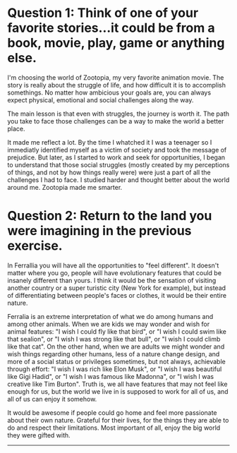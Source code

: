 # Question 1: Think of one of your favorite stories…it could be from a book, movie, play, game or anything else.

I'm choosing the world of Zootopia, my very favorite animation movie. The story is really about the struggle of life, and how difficult it is to accomplish somethings. No matter how ambicious your goals are, you can always expect physical, emotional and social challenges along the way.

The main lesson is that even with struggles, the journey is worth it. The path you take to face those challenges can be a way to make the world a better place.

It made me reflect a lot. By the time I whatched it I was a teenager so I immediatly identified myself as a victim of society and took the message of prejudice. But later, as I started to work and seek for opportunities, I began to understand that those social struggles (mostly created by my perceptions of things, and not by how things really were) were just a part of all the challenges I had to face. I studied harder and thought better about the world around me. Zootopia made me smarter.

# Question 2: Return to the land you were imagining in the previous exercise.

In Ferrallia you will have all the opportunities to "feel different". It doesn't matter where you go, people will have evolutionary features that could be insanely different than yours. I think it would be the sensation of visiting another country or a super turistic city (New York for example), but instead of differentiating between people's faces or clothes, it would be their entire nature.

Ferralia is an extreme interpretation of what we do among humans and among other animals. When we are kids we may wonder and wish for animal features: "I wish I could fly like that bird", or "I wish I could swim like that sealion", or "I wish I was strong like that bull", or "I wish I could climb like that cat". On the other hand, when we are adults we might wonder and wish things regarding other humans, less of a nature change design, and more of a social status or privileges sometimes, but not always, achievable through effort: "I wish I was rich like Elon Musk", or "I wish I was beautiful like Gigi Hadid", or "I wish I was famous like Madonna", or "I wish I was creative like Tim Burton". Truth is, we all have features that may not feel like enough for us, but the world we live in is supposed to work for all of us, and all of us can enjoy it somehow.

It would be awesome if people could go home and feel more passionate about their own nature. Grateful for their lives, for the things they are able to do and respect their limitations. Most important of all, enjoy the big world they were gifted with.

---
